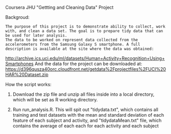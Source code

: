 Coursera JHU "Gettting and Cleaning Data" Project

Backgroud:

    The purpose of this project is to demonstrate ability to collect, work with, and clean a data set. The goal is to prepare tidy data that can be used for later analysis.
    The data to be worked on represent data collected from the accelerometers from the Samsung Galaxy S smartphone. A full description is available at the site where the data was obtained: 
http://archive.ics.uci.edu/ml/datasets/Human+Activity+Recognition+Using+Smartphones 
    And the data for the project can be downloaded at: 
https://d396qusza40orc.cloudfront.net/getdata%2Fprojectfiles%2FUCI%20HAR%20Dataset.zip 

How the script works:

1. Download the zip file and unzip all files inside into a local directory, which will be
set as R working directory.

2. Run run_analysis.R. This will spit out "tidydata.txt", which contains all training and test datasets with the mean and standard deviation of each feature of each subject and activity, and "tidydataMean.txt" file, which contains the average of each each for each activity and each subject  